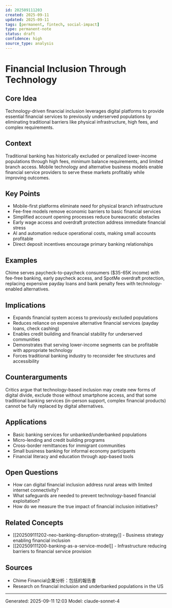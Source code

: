 ```yaml
---
id: 202509111203
created: 2025-09-11
updated: 2025-09-11
tags: [permanent, fintech, social-impact]
type: permanent-note
status: draft
confidence: high
source_type: analysis
---
```


# Financial Inclusion Through Technology

## Core Idea
Technology-driven financial inclusion leverages digital platforms to provide essential financial services to previously underserved populations by eliminating traditional barriers like physical infrastructure, high fees, and complex requirements.

## Context
Traditional banking has historically excluded or penalized lower-income populations through high fees, minimum balance requirements, and limited branch access. Mobile technology and alternative business models enable financial service providers to serve these markets profitably while improving outcomes.

## Key Points
- Mobile-first platforms eliminate need for physical branch infrastructure
- Fee-free models remove economic barriers to basic financial services
- Simplified account opening processes reduce bureaucratic obstacles
- Early wage access and overdraft protection address immediate financial stress
- AI and automation reduce operational costs, making small accounts profitable
- Direct deposit incentives encourage primary banking relationships

## Examples
Chime serves paycheck-to-paycheck consumers ($35-65K income) with fee-free banking, early paycheck access, and SpotMe overdraft protection, replacing expensive payday loans and bank penalty fees with technology-enabled alternatives.

## Implications
- Expands financial system access to previously excluded populations
- Reduces reliance on expensive alternative financial services (payday loans, check cashing)
- Enables credit building and financial stability for underserved communities
- Demonstrates that serving lower-income segments can be profitable with appropriate technology
- Forces traditional banking industry to reconsider fee structures and accessibility

## Counterarguments
Critics argue that technology-based inclusion may create new forms of digital divide, exclude those without smartphone access, and that some traditional banking services (in-person support, complex financial products) cannot be fully replaced by digital alternatives.

## Applications
- Basic banking services for unbanked/underbanked populations
- Micro-lending and credit building programs
- Cross-border remittances for immigrant communities
- Small business banking for informal economy participants
- Financial literacy and education through app-based tools

## Open Questions
- How can digital financial inclusion address rural areas with limited internet connectivity?
- What safeguards are needed to prevent technology-based financial exploitation?
- How do we measure the true impact of financial inclusion initiatives?

## Related Concepts
- [[202509111202-neo-banking-disruption-strategy]] - Business strategy enabling financial inclusion
- [[202509111200-banking-as-a-service-model]] - Infrastructure reducing barriers to financial service provision

## Sources
- Chime Financial企業分析：包括的報告書
- Research on financial inclusion and underbanked populations in the US

---
Generated: 2025-09-11 12:03
Model: claude-sonnet-4